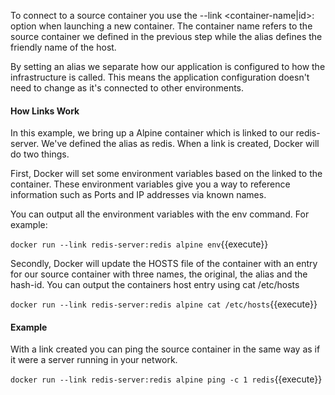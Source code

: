 To connect to a source container you use the --link <container-name|id>:<alias> option when launching a new container. The container name refers to the source container we defined in the previous step while the alias defines the friendly name of the host.

By setting an alias we separate how our application is configured to how the infrastructure is called. This means the application configuration doesn't need to change as it's connected to other environments.

#### How Links Work
In this example, we bring up a Alpine container which is linked to our redis-server. We've defined the alias as redis. When a link is created, Docker will do two things.

First, Docker will set some environment variables based on the linked to the container. These environment variables give you a way to reference information such as Ports and IP addresses via known names.

You can output all the environment variables with the env command. For example:

`docker run --link redis-server:redis alpine env`{{execute}}

Secondly, Docker will update the HOSTS file of the container with an entry for our source container with three names, the original, the alias and the hash-id. You can output the containers host entry using cat /etc/hosts

`docker run --link redis-server:redis alpine cat /etc/hosts`{{execute}}

#### Example
With a link created you can ping the source container in the same way as if it were a server running in your network.

`docker run --link redis-server:redis alpine ping -c 1 redis`{{execute}}
